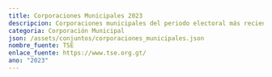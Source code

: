 ```yaml
---
title: Corporaciones Municipales 2023
descripcion: Corporaciones municipales del periodo electoral más reciente
categoria: Corporación Municipal
json: /assets/conjuntos/corporaciones_municipales.json
nombre_fuente: TSE
enlace_fuente: https://www.tse.org.gt/
ano: "2023"
---
```


